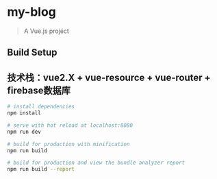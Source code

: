 # my-blog

> A Vue.js project

## Build Setup

## 技术栈：vue2.X + vue-resource + vue-router + firebase数据库

``` bash
# install dependencies
npm install

# serve with hot reload at localhost:8080
npm run dev

# build for production with minification
npm run build

# build for production and view the bundle analyzer report
npm run build --report
```
